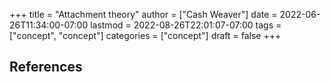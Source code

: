 +++
title = "Attachment theory"
author = ["Cash Weaver"]
date = 2022-06-26T11:34:00-07:00
lastmod = 2022-08-26T22:01:07-07:00
tags = ["concept", "concept"]
categories = ["concept"]
draft = false
+++

## References

<style>.csl-entry{text-indent: -1.5em; margin-left: 1.5em;}</style><div class="csl-bib-body">
</div>
